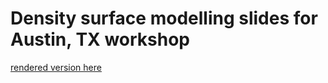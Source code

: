 # Density surface modelling slides for Austin, TX workshop

[rendered version here](https://cdn.rawgit.com/dill/TX-workshop-dsm/146546ee/talk.html)


